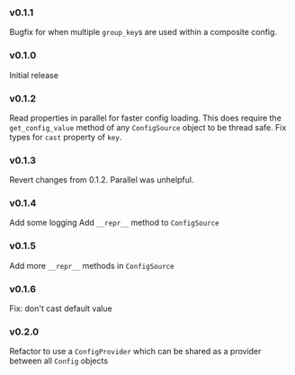 ### v0.1.1
Bugfix for when multiple `group_key`s are used within a composite config.

### v0.1.0
Initial release

### v0.1.2
Read properties in parallel for faster config loading. This does require the `get_config_value` method of any `ConfigSource` object to be thread safe.
Fix types for `cast` property of `key`.

### v0.1.3
Revert changes from 0.1.2. Parallel was unhelpful.

### v0.1.4
Add some logging
Add `__repr__` method to `ConfigSource`

### v0.1.5
Add more `__repr__` methods in `ConfigSource`

### v0.1.6
Fix: don't cast default value

### v0.2.0
Refactor to use a `ConfigProvider` which can be shared as a provider between all `Config` objects

